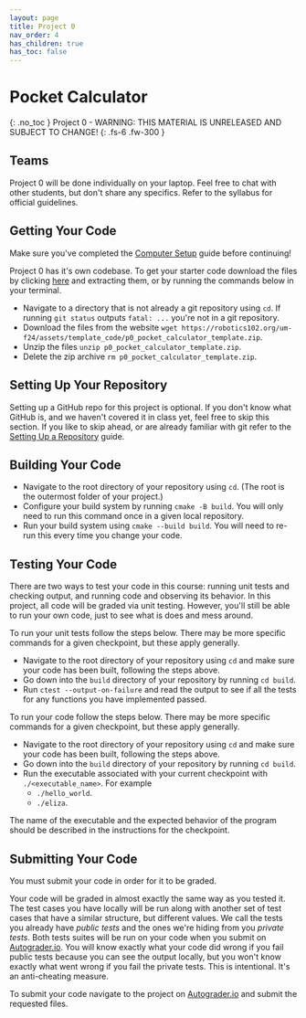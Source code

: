 ```yaml
---
layout: page
title: Project 0
nav_order: 4
has_children: true
has_toc: false
---
```


# Pocket Calculator
{: .no_toc }
Project 0 - WARNING: THIS MATERIAL IS UNRELEASED AND SUBJECT TO CHANGE!
{: .fs-6 .fw-300 }

## Teams

Project 0 will be done individually on your laptop. Feel free to chat with other students, but don't share any specifics. Refer to the syllabus for official guidelines.

## Getting Your Code

Make sure you've completed the [Computer Setup](https://robotics102.org/um-f24/workflows/computer_setup.html) guide before continuing! 

Project 0 has it's own codebase. To get your starter code download the files by clicking [here](https://robotics102.org/um-f24/assets/template_code/p0_pocket_calculator_template.zip) and extracting them, or by running the commands below in your terminal. 

* Navigate to a directory that is not already a git repository using ```cd```. If running ```git status``` outputs ```fatal: ...``` you're not in a git repository.
* Download the files from the website ```wget https://robotics102.org/um-f24/assets/template_code/p0_pocket_calculator_template.zip```.
* Unzip the files ```unzip p0_pocket_calculator_template.zip```.
* Delete the zip archive ```rm p0_pocket_calculator_template.zip```.

## Setting Up Your Repository

Setting up a GitHub repo for this project is optional. If you don't know what GitHub is, and we haven't covered it in class yet, feel free to skip this section. If you like to skip ahead, or are already familiar with git refer to the [Setting Up a Repository](https://robotics102.org/um-f24/workflows/setting_up_repo.html) guide. 

## Building Your Code

* Navigate to the root directory of your repository using ```cd```. (The root is the outermost folder of your project.)
* Configure your build system by running ```cmake -B build```. You will only need to run this command once in a given local repository. 
* Run your build system using ```cmake --build build```. You will need to re-run this every time you change your code. 

## Testing Your Code

There are two ways to test your code in this course: running unit tests and checking output, and running code and observing its behavior. In this project, all code will be graded via unit testing. However, you'll still be able to run your own code, just to see what is does and mess around. 

To run your unit tests follow the steps below. There may be more specific commands for a given checkpoint, but these apply generally.

* Navigate to the root directory of your repository using ```cd``` and make sure your code has been built, following the steps above. 
* Go down into the ```build``` directory of your repository by running ```cd build```.
* Run ```ctest --output-on-failure``` and read the output to see if all the tests for any functions you have implemented passed.

To run your code follow the steps below. There may be more specific commands for a given checkpoint, but these apply generally.

* Navigate to the root directory of your repository using ```cd``` and make sure your code has been built, following the steps above. 
* Go down into the ```build``` directory of your repository by running ```cd build```.
* Run the executable associated with your current checkpoint with ```./<executable_name>```. For example
    * ```./hello_world```.
    * ```./eliza```.

The name of the executable and the expected behavior of the program should be described in the instructions for the checkpoint. 

## Submitting Your Code

You must submit your code in order for it to be graded. 

Your code will be graded in almost exactly the same way as you tested it. The test cases you have locally will be run along with another set of test cases that have a similar structure, but different values. We call the tests you already have *public tests* and the ones we're hiding from you *private tests*. Both tests suites will be run on your code when you submit on [Autograder.io](https://autograder.io/). You will know exactly what your code did wrong if you fail public tests because you can see the output locally, but you won't know exactly what went wrong if you fail the private tests. This is intentional. It's an anti-cheating measure.

To submit your code navigate to the project on [Autograder.io](https://autograder.io/) and submit the requested files.